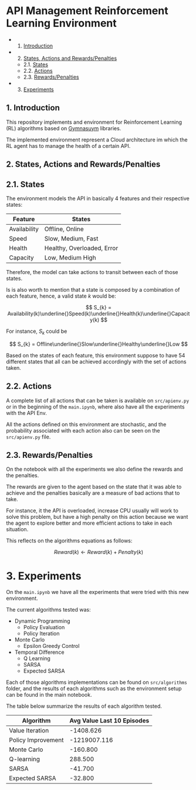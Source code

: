 # API Management Reinforcement Learning Environment  

* 1. [Introduction](#1-introduction)
* 2. [States, Actions and Rewards/Penalties](#2-states-actions-and-rewardspenalties)
  * 2.1. [States](#21-states)
  * 2.2. [Actions](#22-actions)
  * 2.3. [Rewards/Penalties](#23-rewardspenalties)
* 3. [Experiments](#3-experiments)

## 1. Introduction

This repository implements and environment for Reinforcement Learning (RL) algorithms based on [Gymnasuym](https://gymnasium.farama.org/index.html) libraries.

The implemented environment represent a Cloud architecture im which the RL agent has to manage the health of a certain API.

## 2. States, Actions and Rewards/Penalties

<!-- ```mermaid
    %% flowchart LR
    %%     state1([Available_Fast_Healthy_Low])
    %%     state2([Available_Fast_Healthy_High])
    %%     state3([Available_Slow_Overloaded_High])
    %%     state4([Available_Slow_Healthy_High])
    %%     state5([Available_Slow_Healthy_High])
    %%     state6([Available_Slow_Healthy_Low])
    %%     state7([Available_Medium_Error_High])
    %%     state8([Available_Medium_Healthy_High])
    %%     state9([Available_Medium_Healthy_Low])
    %%     state10([Offline_Slow_Overloaded_Low])
    %%     state11([Offline_Slow_Healthy_Medium])
    %%     state12([Offline_Fast_Error_Medium])
``` -->

## 2.1. States

The environment models the API in basically 4 features and their respective states:

| Feature     	| States                     	|
|-------------	|----------------------------	|
| Availability 	| Offline, Online            	|
| Speed       	| Slow, Medium, Fast         	|
| Health      	| Healthy, Overloaded, Error 	|
| Capacity    	| Low, Medium High           	|

Therefore, the model can take actions to transit between each of those states.

Is is also worth to mention that a state is composed by a combination of each feature, hence, a valid state $k$ would be:

$$
S_{k} = Availability(k)\underline{}Speed(k)\underline{}Health(k)\underline{}Capacity(k)
$$

For instance, $S_{k}$ could be

$$
S_{k} = Offline\underline{}Slow\underline{}Healthy\underline{}Low
$$

Based on the states of each feature, this environment suppose to have 54 different states that all can be achieved accordingly with the set of actions taken.

## 2.2. Actions

A complete list of all actions that can be taken is available on ```src/apienv.py``` or in the beginning of the ```main.ipynb```, where also have all the experiments with the API Env.

All the actions defined on this environment are stochastic, and the probability associated with each action also can be seen on the ```src/apienv.py``` file.

## 2.3. Rewards/Penalties

On the notebook with all the experiments we also define the rewards and the penalties.

The rewards are given to the agent based on the state that it was able to achieve and the penalties basically are a measure of bad actions that to take.

For instance, it the API is overloaded, increase CPU usually will work to solve this problem, but have a high penalty on this action because we want the agent to explore better and more efficient actions to take in each situation.

This reflects on the algorithms equations as follows:

$$
Reward(k) \leftarrow{} Reward(k) + Penalty(k)
$$

# 3. Experiments

On the ```main.ipynb``` we have all the experiments that were tried with this new environment.

The current algorithms tested was:

* Dynamic Programming
  * Policy Evaluation
  * Policy Iteration
* Monte Carlo
  * Epsilon Greedy Control
* Temporal Difference
  * Q Learning
  * SARSA
  * Expected SARSA

Each of those algorithms implementations can be found on ```src/algorithms``` folder, and the results of each algorithms such as the environment setup can be found in the main notebook.

The table below summarize the results of each algorithm tested.

| **Algorithm**         | **Avg Value Last 10 Episodes** |
|-----------------------|-------------------------------------------------------------|
| Value Iteration       | -1408.626                                                    |
| Policy Improvement    | -1219007.116                                                 |
| Monte Carlo           | -160.800                                                     |
| Q-learning            | 288.500                                                      |
| SARSA                 | -41.700                                                      |
| Expected SARSA        | -32.800                                                      |

